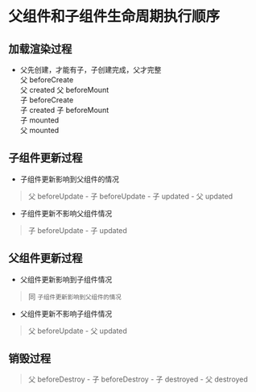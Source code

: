 # 父组件和子组件生命周期执行顺序

## 加载渲染过程

- 父先创建，才能有子，子创建完成，父才完整  
  父 beforeCreate  
  父 created
  父 beforeMount  
  子 beforeCreate  
  子 created 
  子 beforeMount  
  子 mounted  
  父 mounted  

## 子组件更新过程  

- 子组件更新影响到父组件的情况  

> 父 beforeUpdate - 子 beforeUpdate - 子 updated - 父 updated  

- 子组件更新不影响父组件情况  

> 子 beforeUpdate - 子 updated  

## 父组件更新过程 

- 父组件更新影响到子组件情况

> 同 `子组件更新影响到父组件的情况`

- 父组件更新不影响子组件情况

> 父 beforeUpdate - 父 updated 

## 销毁过程 

> 父 beforeDestroy - 子 beforeDestroy - 子 destroyed - 父 destroyed 